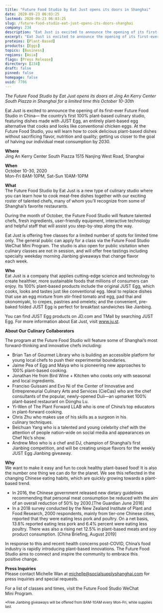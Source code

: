 ```yaml
---
title: "Future Food Studio by Eat Just opens its doors in Shanghai"
date: 2020-09-23 06:03:25
lastmod: 2020-09-23 06:03:25
slug: /future-food-studio-eat-just-opens-its-doors-shanghai
company: 234
description: "Eat Just is excited to announce the opening of its first-ever Future Food Studio in China— the country’s first 100% plant-based culinary studio, featuring dishes made with JUST Egg, an entirely plant-based egg alternative that cooks and looks like conventional chicken eggs. At the Future Food Studio, you will learn how to cook delicious plant-based dishes without sacrificing flavor, nutrition and quality; getting us closer to the goal of halving our individual meat consumption by 2030."
excerpt: "Eat Just is excited to announce the opening of its first-ever Future Food Studio in China— the country’s first 100% plant-based culinary studio, featuring dishes made with JUST Egg, an entirely plant-based egg alternative that cooks and looks like conventional chicken eggs. At the Future Food Studio, you will learn how to cook delicious plant-based dishes without sacrificing flavor, nutrition and quality; getting us closer to the goal of halving our individual meat consumption by 2030."
proteins: [Plant-Based]
products: [Eggs]
topics: [Business]
regions: [Asia]
flags: [Press Release]
directory: [234]
draft: false
pinned: false
homepage: false
uuid: 7706
---
```

<p><em>The Future Food Studio by Eat Just opens its doors at Jing An Kerry Center South Piazza in Shanghai for a limited time this October 10-30th</em></p>

<p>Eat Just is excited to announce the opening of its first-ever Future Food Studio in China— the country’s first 100% plant-based culinary studio, featuring dishes made with JUST Egg, an entirely plant-based egg alternative that cooks and looks like conventional chicken eggs. At the Future Food Studio, you will learn how to cook delicious plant-based dishes without sacrificing flavor, nutrition and quality; getting us closer to the goal of halving our individual meat consumption by 2030.</p>

<p><strong>Where</strong><br />
Jing An Kerry Center South Piazza 1515 Nanjing West Road, Shanghai</p>

<p><strong>When</strong><br />
October 10-30, 2020<br />
Mon-Fri 8AM-10PM, Sat-Sun 10AM-10PM</p>

<p><strong>What</strong><br />
The Future Food Studio by Eat Just is a new type of culinary studio where you can learn how to cook meat-free dishes together with our exciting roster of talented chefs, many of whom you’ll recognize from some of Shanghai’s favorite restaurants.</p>

<p>During the month of October, the Future Food Studio will feature talented chefs, fresh ingredients, user-friendly equipment, interactive technology and helpful staff that will assist you step-by-step along the way.</p>

<p>Eat Just is offering free classes for a limited number of spots for limited time only. The general public can apply for a class via the Future Food Studio WeChat Mini Program. The studio is also open for public visitation when culinary classes are not in session, and will offer free tastings including specialty weekday morning Jianbing giveaways that change flavor each week.</p>

<p><strong>Who</strong><br />
Eat Just is a company that applies cutting-edge science and technology to create healthier, more sustainable foods that millions of consumers can enjoy. Its 100% plant-based products include the original JUST Egg, which cooks, looks and tastes just like conventional egg. Ideal to replace dishes that use an egg mixture from stir-fried tomato and egg, pad thai and okonomiyaki, to crepes, pastries and omelets; and the convenient, pre-baked folded JUST Egg is perfect for breakfast sandwiches like Jianbing.</p>

<p>You can find JUST Egg products on JD.com and TMall by searching JUST Egg. For more information about Eat Just, visit <a href="http://www.ju.st">www.ju.st</a>.</p>

<p><strong>About Our Culinary Collaborators</strong></p>

<p>The program at the Future Food Studio will feature some of Shanghai’s most forward-thinking and innovative chefs including:</p>

<ul>
	<li>Brian Tan of Gourmet Library who is building an accessible platform for young local chefs to push their experimental boundaries.</li>
	<li>Jaime Pea of Egg and Maiya who is pioneering new approaches to 100% plant-based cooking.</li>
	<li>Jonathan He from Bird Wine + Kitchen who cooks only with seasonal and local ingredients.</li>
	<li>Franciso Guissani and Evo Ni of the Center of Innovative and Entrepreneurial Culinary Arts and Services (CieCas) who are the chef consultants of the popular, newly-opened Duli—an upmarket 100% plant-based restaurant on Donghu Lu.</li>
	<li>Yi-Wen of The Plant Forward LLAB who is one of China’s top educators in plant-forward cooking.</li>
	<li>Chris Zhu who makes use of his skills as a surgeon in his culinary techniques.</li>
	<li>Beichuan Yang who is a talented and young celebrity chef with the attention of people nation-wide on social media and appearances on Chef Nic’s show.</li>
	<li>Andrew Moo who is a chef and DJ, champion of Shanghai’s first Jianbing competition, and will be creating unique flavors for the weekly JUST Egg Jianbing giveaway.</li>
</ul>

<p><strong>Why</strong><br />
We want to make it easy and fun to cook healthy plant-based food! It is also the number one thing we can do for the planet. We see this reflected in the changing Chinese eating habits, which are quickly growing towards a plant-based trend.</p>

<ul>
	<li>In 2016, the Chinese government released new dietary guidelines recommending that personal meat consumption be reduced with the aim of an overall reduction of 50% by 2030.[The Guardian June 2016]</li>
	<li>In a 2018 survey conducted by the New Zealand Institute of Plant and Food Research, 2000 respondents, mainly from tier-one Chinese cities, reported that they were eating less pork and poultry. On a net basis, 13.8% reported eating less pork and 6.4% percent were eating less poultry. There was also a rising net 12.5% in plant-based meats and soy product consumption. [China Briefing, August 2019]</li>
</ul>

<p>In response to this and recent health concerns post-COVID, China’s food industry is rapidly introducing plant-based innovations. The Future Food Studio aims to connect and inspire the community to embrace this positive change.</p>

<p><strong>Press Inquiries</strong><br />
Please contact Michelle Wan at <a href="mailto:michelle@socialsupplyshanghai.com">michelle@socialsupplyshanghai.com</a> for press inquiries and special requests.</p>

<p>For a list of classes and times, visit the Future Food Studio WeChat Mini Program.</p>

<p><sub>*Free Jianbing giveaways will be offered from 8AM-10AM every Mon-Fri, while supplies last.</sub></p>

